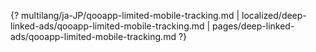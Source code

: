 {? multilang/ja-JP/qooapp-limited-mobile-tracking.md | localized/deep-linked-ads/qooapp-limited-mobile-tracking.md | pages/deep-linked-ads/qooapp-limited-mobile-tracking.md ?}
